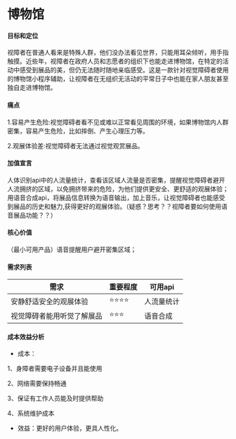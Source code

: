 # 博物馆

#### 目标和定位

视障者在普通人看来是特殊人群，他们没办法看见世界，只能用耳朵倾听，用手指触摸。近些年，视障者在政府人员和志愿者的组织下也能走进博物馆，在特定的活动中感受到展品的美，但仍无法随时随地亲临感受。这是一款针对视觉障碍者使用的博物馆小程序辅助，让视障者在无组织无活动的平常日子中也能在家人朋友甚至独自走进博物馆。

#### 痛点

1.容易产生危险:视觉障碍者看不见或难以正常看见周围的环境，如果博物馆内人群密集，容易产生危险，比如摔倒、产生心理压力等。

2.观展体验差:视觉障碍者无法通过视觉观赏展品。

#### 加值宣言

人体识别api中的人流量统计，查看该区域人流量是否密集，提醒视觉障碍者避开人流拥挤的区域，以免拥挤带来的危险，为他们提供更安全、更舒适的观展体验；用语音合成api，将展品信息转换为语音输出，加上音乐，让视觉障碍者也能感受到展品的历史和魅力,获得更好的观展体验。（疑惑？思考？？视障者要如何使用语音展品功能？？）

#### 核心价值

（最小可用产品）语音提醒用户避开密集区域；


#### 需求列表

|需求|重要程度|可用api|
---|---|---
|安静舒适安全的观展体验|⭐⭐⭐⭐|人流量统计|
|视觉障碍者能用听觉了解展品|⭐⭐⭐|语音合成|


#### 成本效益分析

- 成本：

1、身障者需要电子设备并且能使用

2、网络需要保持畅通

3、保证有工作人员能及时提供帮助

4、系统维护成本

- 效益：更好的用户体验，更具人性化。
